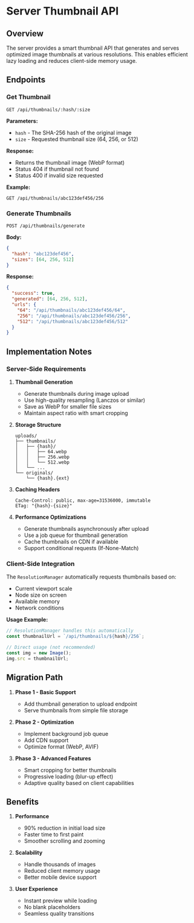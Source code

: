 # Server Thumbnail API

## Overview

The server provides a smart thumbnail API that generates and serves optimized image thumbnails at various resolutions. This enables efficient lazy loading and reduces client-side memory usage.

## Endpoints

### Get Thumbnail
```
GET /api/thumbnails/:hash/:size
```

**Parameters:**
- `hash` - The SHA-256 hash of the original image
- `size` - Requested thumbnail size (64, 256, or 512)

**Response:**
- Returns the thumbnail image (WebP format)
- Status 404 if thumbnail not found
- Status 400 if invalid size requested

**Example:**
```
GET /api/thumbnails/abc123def456/256
```

### Generate Thumbnails
```
POST /api/thumbnails/generate
```

**Body:**
```json
{
  "hash": "abc123def456",
  "sizes": [64, 256, 512]
}
```

**Response:**
```json
{
  "success": true,
  "generated": [64, 256, 512],
  "urls": {
    "64": "/api/thumbnails/abc123def456/64",
    "256": "/api/thumbnails/abc123def456/256",
    "512": "/api/thumbnails/abc123def456/512"
  }
}
```

## Implementation Notes

### Server-Side Requirements

1. **Thumbnail Generation**
   - Generate thumbnails during image upload
   - Use high-quality resampling (Lanczos or similar)
   - Save as WebP for smaller file sizes
   - Maintain aspect ratio with smart cropping

2. **Storage Structure**
   ```
   uploads/
   ├── thumbnails/
   │   ├── {hash}/
   │   │   ├── 64.webp
   │   │   ├── 256.webp
   │   │   └── 512.webp
   │   └── ...
   └── originals/
       └── {hash}.{ext}
   ```

3. **Caching Headers**
   ```
   Cache-Control: public, max-age=31536000, immutable
   ETag: "{hash}-{size}"
   ```

4. **Performance Optimizations**
   - Generate thumbnails asynchronously after upload
   - Use a job queue for thumbnail generation
   - Cache thumbnails on CDN if available
   - Support conditional requests (If-None-Match)

### Client-Side Integration

The `ResolutionManager` automatically requests thumbnails based on:
- Current viewport scale
- Node size on screen
- Available memory
- Network conditions

**Usage Example:**
```javascript
// ResolutionManager handles this automatically
const thumbnailUrl = `/api/thumbnails/${hash}/256`;

// Direct usage (not recommended)
const img = new Image();
img.src = thumbnailUrl;
```

## Migration Path

1. **Phase 1 - Basic Support**
   - Add thumbnail generation to upload endpoint
   - Serve thumbnails from simple file storage

2. **Phase 2 - Optimization**
   - Implement background job queue
   - Add CDN support
   - Optimize format (WebP, AVIF)

3. **Phase 3 - Advanced Features**
   - Smart cropping for better thumbnails
   - Progressive loading (blur-up effect)
   - Adaptive quality based on client capabilities

## Benefits

1. **Performance**
   - 90% reduction in initial load size
   - Faster time to first paint
   - Smoother scrolling and zooming

2. **Scalability**
   - Handle thousands of images
   - Reduced client memory usage
   - Better mobile device support

3. **User Experience**
   - Instant preview while loading
   - No blank placeholders
   - Seamless quality transitions
